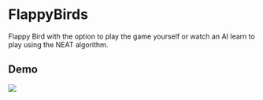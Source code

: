 # FlappyBirds 


Flappy Bird with the option to play the game yourself or watch an AI learn to play using the NEAT algorithm.

## Demo

![](demo.gif)

